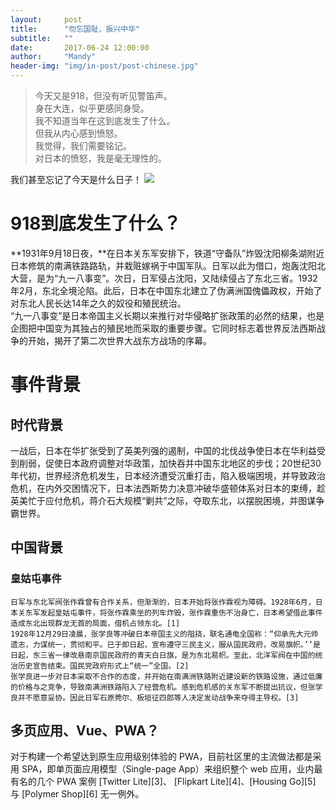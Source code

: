 ```yaml
---
layout:     post
title:      "勿忘国耻，振兴中华"
subtitle:   ""
date:       2017-06-24 12:00:00
author:     "Mandy"
header-img: "img/in-post/post-chinese.jpg"
---
```


> 今天又是918，但没有听见警笛声。 
> <br/>
>身在大连，似乎更感同身受。  
> 我不知道当年在这到底发生了什么。    
> 但我从内心感到愤怒。  
> 我觉得，我们需要铭记。  
> 对日本的愤怒，我是毫无理性的。


我们甚至忘记了今天是什么日子！
![](https://ss0.bdstatic.com/70cFvHSh_Q1YnxGkpoWK1HF6hhy/it/u=63163898,2824192642&fm=27&gp=0.jpg)


# 918到底发生了什么？ 

**1931年9月18日夜，**在日本关东军安排下，铁道“守备队”炸毁沈阳柳条湖附近日本修筑的南满铁路路轨，并栽赃嫁祸于中国军队。日军以此为借口，炮轰沈阳北大营，是为“九一八事变”。次日，日军侵占沈阳，又陆续侵占了东北三省。1932年2月，东北全境沦陷。此后，日本在中国东北建立了伪满洲国傀儡政权，开始了对东北人民长达14年之久的奴役和殖民统治。<br/>
“九一八事变”是日本帝国主义长期以来推行对华侵略扩张政策的必然的结果，也是企图把中国变为其独占的殖民地而采取的重要步骤。它同时标志着世界反法西斯战争的开始，揭开了第二次世界大战东方战场的序幕。 


# 事件背景 #


## 时代背景 ##
一战后，日本在华扩张受到了英美列强的遏制，中国的北伐战争使日本在华利益受到削弱，促使日本政府调整对华政策，加快吞并中国东北地区的步伐；20世纪30年代初，世界经济危机发生，日本经济遭受沉重打击，陷入极端困境，并导致政治危机，在内外交困情况下，日本法西斯势力决意冲破华盛顿体系对日本的束缚，趁英美忙于应付危机，蒋介石大规模“剿共”之际，夺取东北，以摆脱困境，并图谋争霸世界。 


## 中国背景 ##


### 皇姑屯事件 ###
	日军与东北军阀张作霖曾有合作关系，但渐渐的，日本开始将张作霖视为障碍。1928年6月，日本关东军发起皇姑屯事件，将张作霖乘坐的列车炸毁，张作霖重伤不治身亡，日本希望借此事件造成东北出现群龙无首的局面，借机占领东北。[1] 
	1928年12月29日凌晨，张学良等冲破日本帝国主义的阻挠，联名通电全国称：“仰承先大元帅遗志，力谋统一，贯彻和平。已于即日起，宣布遵守三民主义，服从国民政府，改易旗帜。’’是日起，东三省一律改悬南京国民政府的青天白日旗，是为东北易帜。至此，北洋军阀在中国的统治历史宣告结束。国民党政府形式上“统一”全国。[2] 
	张学良进一步对日本采取不合作的态度，并开始在南满洲铁路附近建设新的铁路设施，通过低廉的价格与之竞争，导致南满洲铁路陷入了经营危机。感到危机感的关东军不断提出抗议，但张学良并不愿意妥协。因此日军石原莞尔、板垣征四郎等人决定发动战争来夺得主导权。[3] 

## 多页应用、Vue、PWA？

对于构建一个希望达到原生应用级别体验的 PWA，目前社区里的主流做法都是采用 SPA，即单页面应用模型（Single-page App）来组织整个 web 应用，业内最有名的几个 PWA 案例 [Twitter Lite][3]、 [Flipkart Lite][4]、[Housing Go][5] 与 [Polymer Shop][6] 无一例外。




